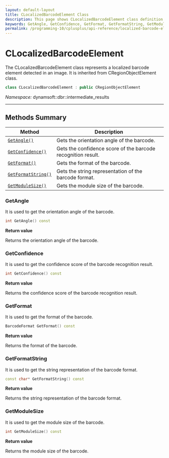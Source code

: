 ```yaml
---
layout: default-layout
title: CLocalizedBarcodeElement Class
description: This page shows CLocalizedBarcodeElement class definition of Dynamsoft Barcode Reader SDK C++ Edition.
keywords: GetAngle, GetConfidence, GetFormat, GetFormatString, GetModuleSize, CLocalizedBarcodeElement, api reference
permalink: /programming-10/cplusplus/api-reference/localized-barcode-element.html
---
```

# CLocalizedBarcodeElement

The CLocalizedBarcodeElement class represents a localized barcode element detected in an image. It is inherited from CRegionObjectElement class.

```cpp
class CLocalizedBarcodeElement : public CRegionObjectElement
```

*Namespace:* dynamsoft::dbr::intermediate_results

---

## Methods Summary

| Method | Description |
|--------|-------------|
| [`GetAngle()`](#getangle) | Gets the orientation angle of the barcode. |
| [`GetConfidence()`](#getconfidence) | Gets the confidence score of the barcode recognition result. |
| [`GetFormat()`](#getformat) | Gets the format of the barcode. |
| [`GetFormatString()`](#getformatstring) | Gets the string representation of the barcode format. |
| [`GetModuleSize()`](#getmodulesize) | Gets the module size of the barcode. |

### GetAngle

It is used to get the orientation angle of the barcode.

```cpp
int GetAngle() const
```

**Return value**

Returns the orientation angle of the barcode.

### GetConfidence

It is used to get the confidence score of the barcode recognition result.

```cpp
int GetConfidence() const
```

**Return value**

Returns the confidence score of the barcode recognition result.

### GetFormat

It is used to get the format of the barcode.

```cpp
BarcodeFormat GetFormat() const
```

**Return value**

Returns the format of the barcode.

### GetFormatString

It is used to get the string representation of the barcode format.

```cpp
const char* GetFormatString() const
```

**Return value**

Returns the string representation of the barcode format.

### GetModuleSize

It is used to get the module size of the barcode.

```cpp
int GetModuleSize() const
```

**Return value**

Returns the module size of the barcode.
